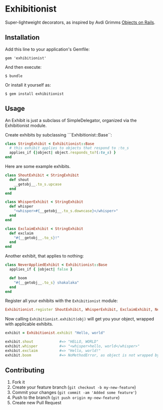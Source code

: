 
# Exhibitionist

Super-lightweight decorators, as inspired by Avdi Grimms [Objects on Rails](http://objectsonrails.com/).

## Installation

Add this line to your application's Gemfile:

    gem 'exhibitionist'

And then execute:

    $ bundle

Or install it yourself as:

    $ gem install exhibitionist

## Usage

An Exhibit is just a subclass of SimpleDelegator, organized via the Exhibitionist module.

Create exhibits by subclassing ```Exhibitionist::Base``:

```ruby
class StringExhibit < Exhibitionist::Base
  # this exhibit applies to objects that respond to :to_s
  applies_if {|object| object.responds_to?(:to_s) }
end
```

Here are some example exhibits.

```ruby
class ShoutExhibit < StringExhibit
  def shout
    __getobj__.to_s.upcase
  end
end

class WhisperExhibit < StringExhibit
  def whisper
    "<whisper>#{__getobj__.to_s.downcase}</whisper>"
  end
end

class ExclaimExhibit < StringExhibit
  def exclaim
    "#{__getobj__.to_s}!"
  end
end
```

Another exhibit, that applies to nothing:

```ruby
class NeverAppliedExhibit < Exhibitionist::Base
  applies_if { |object| false }

  def boom
    "#{__getobj__.to_s} shakalaka"
  end
end
```

Register all your exhibits with the ```Exhibitionist``` module:

```ruby
Exhibitionist.register ShoutExhibit, WhisperExhibit, ExclaimExhibit, NeverAppliedExhibit
```

Now calling ```Exhibitionist.exhibit(obj)``` will get you your object, wrapped with applicable exhibits.

```ruby
exhibit = Exhibitionist.exhibit "Hello, world"

exhibit.shout            #=> "HELLO, WORLD"
exhibit.whisper          #=> "<whisper>hello, world</whisper>"
exhibit.exclaim          #=> "Hello, world!"
exhibit.boom             #=> NoMethodError, as object is not wrapped by NeverAppliedExhibit
```

## Contributing

1. Fork it
2. Create your feature branch (`git checkout -b my-new-feature`)
3. Commit your changes (`git commit -am 'Added some feature'`)
4. Push to the branch (`git push origin my-new-feature`)
5. Create new Pull Request

